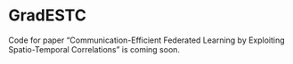 # GradESTC
 Code for paper “Communication-Efficient Federated Learning by Exploiting Spatio-Temporal Correlations” is coming soon.
